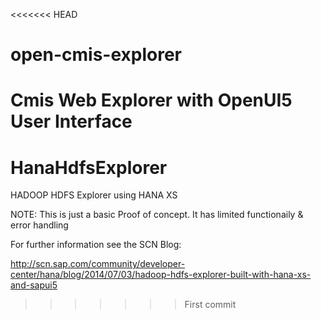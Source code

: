 <<<<<<< HEAD
# open-cmis-explorer
Cmis Web Explorer with OpenUI5 User Interface
=======
HanaHdfsExplorer
================

HADOOP HDFS Explorer using HANA  XS


NOTE:  This is just a basic Proof of concept. 
       It has limited functionaily & error handling
       
For further information see the SCN Blog:


http://scn.sap.com/community/developer-center/hana/blog/2014/07/03/hadoop-hdfs-explorer-built-with-hana-xs-and-sapui5
>>>>>>> First commit
